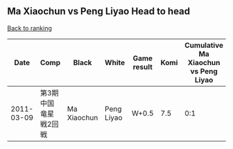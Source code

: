## Ma Xiaochun vs Peng Liyao Head to head

[Back to ranking](../../index.md)




| **Date** | **Comp** | **Black** | **White** | **Game result** | **Komi** | **Cumulative Ma Xiaochun vs Peng Liyao** | **Ma Xiaochun streak** | **Peng Liyao streak** | 
| --- | --- | --- | --- | --- | --- | --- | --- | --- |
| 2011-03-09 | 第3期中国竜星戦2回戦 | Ma Xiaochun | Peng Liyao | W+0.5 | 7.5 | 0:1 | 0 | 1 |




